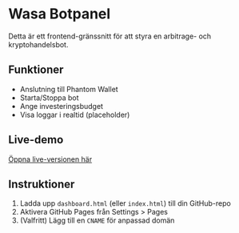 # Wasa Botpanel

Detta är ett frontend-gränssnitt för att styra en arbitrage- och kryptohandelsbot.

## Funktioner

- Anslutning till Phantom Wallet
- Starta/Stoppa bot
- Ange investeringsbudget
- Visa loggar i realtid (placeholder)

## Live-demo

[Öppna live-versionen här](https://oneproductivemonkey.github.io/wasa-botpanel/)

## Instruktioner

1. Ladda upp `dashboard.html` (eller `index.html`) till din GitHub-repo
2. Aktivera GitHub Pages från Settings > Pages
3. (Valfritt) Lägg till en `CNAME` för anpassad domän
